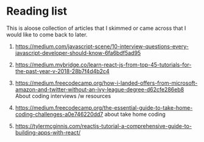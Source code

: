 # Reading list 

This is aloose collection of articles that I skimmed or came across that I would like to come back to later.

1. https://medium.com/javascript-scene/10-interview-questions-every-javascript-developer-should-know-6fa6bdf5ad95
1. https://medium.mybridge.co/learn-react-js-from-top-45-tutorials-for-the-past-year-v-2018-28b7f4d4b2c4

1.  https://medium.freecodecamp.org/how-i-landed-offers-from-microsoft-amazon-and-twitter-without-an-ivy-league-degree-d62cfe286eb8 About coding interviews /w resources

1. https://medium.freecodecamp.org/the-essential-guide-to-take-home-coding-challenges-a0e746220dd7 about take home coding
1. https://tylermcginnis.com/reactjs-tutorial-a-comprehensive-guide-to-building-apps-with-react/